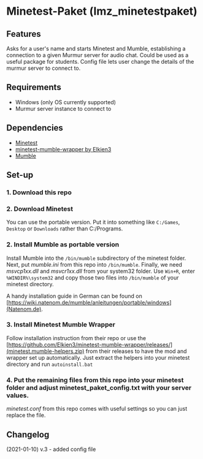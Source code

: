 # Minetest-Paket (lmz_minetestpaket)

## Features

Asks for a user's name and starts Minetest and Mumble, establishing a connection to a given Murmur server for audio chat.
Could be used as a useful package for students. Config file lets user change the details of the murmur server to connect to.

## Requirements

* Windows (only OS currently supported)
* Murmur server instance to connect to

## Dependencies

* [Minetest](https://www.minetest.net/)
* [minetest-mumble-wrapper by Elkien3](https://github.com/Elkien3/minetest-mumble-wrapper)
* [Mumble](https://www.mumble.info/)

## Set-up

### 1. Download this repo

### 2. Download Minetest
You can use the portable version. Put it into something like `C:/Games`, `Desktop` or `Downloads` rather than C:/Programs.

### 2. Install Mumble as portable version
Install Mumble into the `/bin/mumble` subdirectory of the minetest folder.
Next, put *mumble.ini* from this repo into `/bin/mumble`.
Finally, we need *msvcp1xx.dll* and *msvcr1xx.dll* from your system32 folder. Use `Win+R`, enter `%WINDIR%\system32` and copy those two files into `/bin/mumble` of your minetest directory.
 
 A handy installation guide in German can be found on [https://wiki.natenom.de/mumble/anleitungen/portable/windows](Natenom.de).
 
### 3. Install Minetest Mumble Wrapper
Follow installation instruction from their repo or use the [https://github.com/Elkien3/minetest-mumble-wrapper/releases/](minetest.mumble-helpers.zip) from their releases to have the mod and wrapper set up automatically. Just extract the helpers into your minetest directory and run `autoinstall.bat`

### 4. Put the remaining files from this repo into your minetest folder and adjust minetest_paket_config.txt with your server values.
*minetest.conf* from this repo comes with useful settings so you can just replace the file.

## Changelog
(2021-01-10) v.3 - added config file
